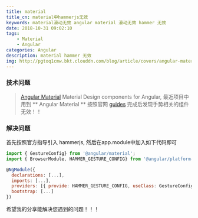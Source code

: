 ```yaml
---
title: material
title_cn: material中hammerjs无效
keywords: material滑动无效 angular material 滑动无效 hammer 无效
date: 2018-10-31 09:02:10
tags:
    - Material
    - Angular
categories: Angular
description: material hammer 无效
img: http://pgtoq1cmw.bkt.clouddn.com/blog/article/covers/angular-material-banner.jpg
---
```

### 技术问题
> [Angular Material](https://material.angular.io/ "Angular Material") Material Design components for Angular, 最近项目中用到 ** Angular Material ** 按照官网 [guides](https://material.angular.io/guides) 完成后发现手势相关的组件无效！！

### 解决问题

首先按照官方指导引入 hammerjs, 然后在app.module中加入如下代码即可

```javascript
import { GestureConfig} from '@angular/material';
import { BrowserModule, HAMMER_GESTURE_CONFIG} from '@angular/platform-browser';

@NgModule({
  declarations: [...],
  imports: [...],
  providers: [{ provide: HAMMER_GESTURE_CONFIG, useClass: GestureConfig }],
  bootstrap: [...]
})
```
希望我的分享能解决您遇到的问题！！！